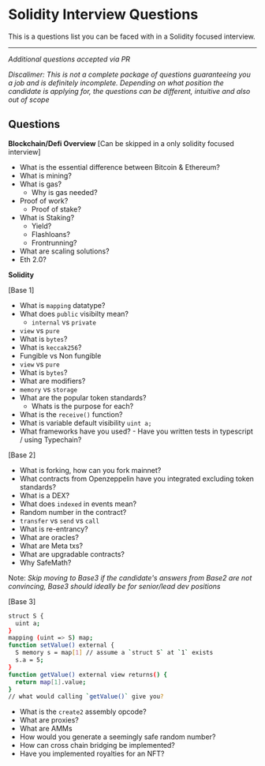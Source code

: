 # Solidity Interview Questions

This is a questions list you can be faced with in a Solidity focused interview. 

---
*Additional questions accepted via PR*

*Discalimer: This is not a complete package of questions guaranteeing you a job and is definitely incomplete. Depending on what position the candidate is applying for, the questions can be different, intuitive and also out of scope*

## Questions

**Blockchain/Defi Overview** [Can be skipped in a only solidity focused interview]

- What is the essential difference between Bitcoin & Ethereum?
- What is mining?
- What is gas?
  - Why is gas needed?
- Proof of work?
  - Proof of stake?
- What is Staking?
  - Yield?
  - Flashloans?
  - Frontrunning?
- What are scaling solutions?
- Eth 2.0?

**Solidity**

[Base 1]

- What is `mapping` datatype?
- What does `public` visibilty mean?
  - `internal` vs `private`
- `view` vs `pure`
- What is `bytes`?
- What is `keccak256`?
- Fungible vs Non fungible
- `view` vs `pure`
- What is `bytes`?
- What are modifiers?
- `memory` vs `storage`
- What are the popular token standards?
  - Whats is the purpose for each?
- What is the `receive()` function?
- What is variable default visibility `uint a;`
- What frameworks have you used? - Have you written tests in typescript / using Typechain?

[Base 2]

- What is forking, how can you fork mainnet?
- What contracts from Openzeppelin have you integrated excluding token standards?
- What is a DEX?
- What does `indexed` in events mean?
- Random number in the contract?
- `transfer` vs `send` vs `call`
- What is re-entrancy?
- What are oracles?
- What are Meta txs?
- What are upgradable contracts?
- Why SafeMath?

Note: _Skip moving to Base3 if the candidate's answers from Base2 are not convincing, Base3 should ideally be for senior/lead dev positions_

[Base 3]

```sh
struct S {
  uint a;
}
mapping (uint => S) map;
function setValue() external {
  S memory s = map[1] // assume a `struct S` at `1` exists
  s.a = 5;
}
function getValue() external view returns() {
  return map[1].value;
}
// what would calling `getValue()` give you?

```
- What is the `create2` assembly opcode?
- What are proxies?
- What are AMMs
- How would you generate a seemingly safe random number?
- How can cross chain bridging be implemented?
- Have you implemented royalties for an NFT?
